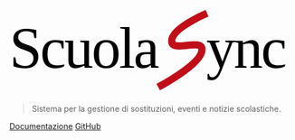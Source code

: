 <svg width="1800" height="550" viewBox="0 0 1800 550" version="1.1" id="svg5" xml:space="preserve" xmlns="http://www.w3.org/2000/svg" xmlns:svg="http://www.w3.org/2000/svg"><defs id="defs2" /><g id="layer1"><text xml:space="preserve" style="font-size:367.901px;letter-spacing:-11.037px;fill:#000000;stroke-width:1.8395" x="0" y="372" id="text1"><tspan id="scuola" x="0" y="372" style="font-style:normal;font-variant:normal;font-weight:normal;font-stretch:normal;font-family:Gabarito;-inkscape-font-specification:Gabarito;stroke-width:1.8395">Scuola</tspan></text><text xml:space="preserve" style="font-style:normal;font-variant:normal;font-weight:500;font-stretch:normal;font-size:367.901px;font-family:Gabarito;-inkscape-font-specification:'Gabarito Medium';letter-spacing:-11.037px;fill:#000000;stroke-width:1.8395" x="1243" y="372" id="text2"><tspan id="ync" x="1243" y="372" style="font-style:normal;font-variant:normal;font-weight:normal;font-stretch:normal;font-family:Gabarito;-inkscape-font-specification:Gabarito;stroke-width:1.8395">ync</tspan></text><g style="fill:none;stroke:#c00f19;stroke-width:12.1517;stroke-dasharray:none;stroke-opacity:1" id="g286" transform="matrix(3.7844432,0,0,3.7844432,924,0)"><path d="M 85.5,7 C 85.5,7 27,31.5 26.5,53 26,74.5 77,47.5 77,68 77,88.5 25.6667,118.833 4,130.5" stroke="#e30d0d" stroke-width="15" stroke-miterlimit="16" id="path277" style="stroke:#c00f19;stroke-width:12.1517;stroke-dasharray:none;stroke-opacity:1" /></g></g></svg>


> Sistema per la gestione di sostituzioni, eventi e notizie scolastiche.


[Documentazione](#⭐-scuolasync)
[GitHub](https://github.com/nkoexe/sostituzioni)
